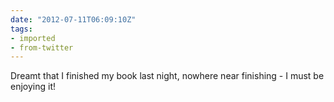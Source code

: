 ```yaml
---
date: "2012-07-11T06:09:10Z"
tags:
- imported
- from-twitter
---
```

Dreamt that I finished my book last night, nowhere near finishing - I must be enjoying it\!
